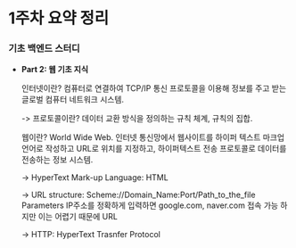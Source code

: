 # 1주차 요약 정리

### 기초 백엔드 스터디 ###

- **Part 2: 웹 기초 지식**

    인터넷이란? 컴퓨터로 연결하여 TCP/IP 통신 프로토콜을 이용해 정보를 주고 받는 글로벌 컴퓨터 네트워크 시스템.

    -> 프로토콜이란? 데이터 교환 방식을 정의하는 규칙 체계, 규칙의 집합.

    웹이란? World Wide Web. 인터넷 통신망에서 웹사이트를 하이퍼 텍스트 마크업 언어로 작성하고 URL로 위치를 지정하고, 하이퍼텍스트 전송 프로토콜로 데이터를 전송하는 정보 시스템.

    -> HyperText Mark-up Language: HTML

    -> URL structure: 
    Scheme://Domain_Name:Port/Path_to_the_file Parameters
    IP주소를 정확하게 입력하면 google.com, naver.com 접속 가능
    하지만 이는 어렵기 때문에 URL

    -> HTTP: HyperText Trasnfer Protocol
    